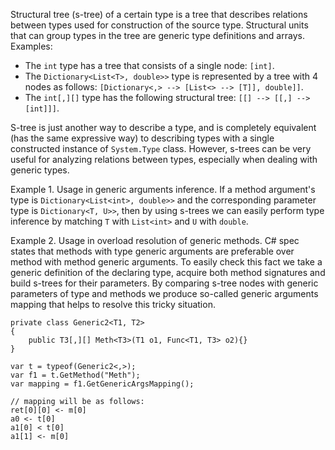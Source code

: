Structural tree (s-tree) of a certain type is a tree that describes relations between types used for construction of the source type. Structural units that can group types in the tree are generic type definitions and arrays. Examples:
  * The `int` type has a tree that consists of a single node: `[int]`.
  * The `Dictionary<List<T>, double>>` type is represented by a tree with 4 nodes as follows: `[Dictionary<,> --> [List<> --> [T]], double]]`.
  * The `int[,][]` type has the following structural tree: `[[] --> [[,] --> [int]]]`.

S-tree is just another way to describe a type, and is completely equivalent (has the same expressive way) to describing types with a single constructed instance of `System.Type` class. However, s-trees can be very useful for analyzing relations between types, especially when dealing with generic types.

Example 1. Usage in generic arguments inference. If a method argument's type is `Dictionary<List<int>, double>>` and the corresponding parameter type is `Dictionary<T, U>>`, then by using s-trees we can easily perform type inference by matching `T` with `List<int>` and `U` with `double`.

Example 2. Usage in overload resolution of generic methods. C# spec states that methods with type generic arguments are preferable over method with method generic arguments. To easily check this fact we take a generic definition of the declaring type, acquire both method signatures and build s-trees for their parameters. By comparing s-tree nodes with generic parameters of type and methods we produce so-called generic arguments mapping that helps to resolve this tricky situation.

```
private class Generic2<T1, T2>
{
    public T3[,][] Meth<T3>(T1 o1, Func<T1, T3> o2){}
}

var t = typeof(Generic2<,>);
var f1 = t.GetMethod("Meth");
var mapping = f1.GetGenericArgsMapping();

// mapping will be as follows:
ret[0][0] <- m[0]
a0 <- t[0]
a1[0] < t[0]
a1[1] <- m[0]
```